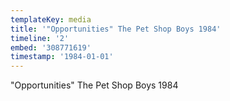 ```yaml
---
templateKey: media
title: '"Opportunities" The Pet Shop Boys 1984'
timeline: '2'
embed: '308771619'
timestamp: '1984-01-01'
---
```

"Opportunities" The Pet Shop Boys 1984
